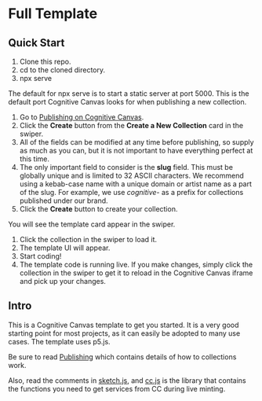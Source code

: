 # Full Template

## Quick Start

1. Clone this repo.
2. cd to the cloned directory.
3. npx serve

The default for npx serve is to start a static server at port 5000. This is the default port Cognitive Canvas looks for
when publishing a new collection.

1. Go to [Publishing on Cognitive Canvas](https://cognitivecanvas.xyz/public/publish).
2. Click the **Create** button from the **Create a New Collection** card in the swiper.
3. All of the fields can be modified at any time before publishing, so supply as much as you can, but it is
   not important to have everything perfect at this time.
4. The only important field to consider is the **slug** field. This must be globally unique and is limited to 32
   ASCII characters. We recommend using a kebab-case name with a unique domain or artist name as a part of the slug.
   For example, we use _cognitive-_ as a prefix for collections published under our brand.
5. Click the **Create** button to create your collection.

You will see the template card appear in the swiper.

1. Click the collection in the swiper to load it.
2. The template UI will appear.
3. Start coding!
4. The template code is running live. If you make changes, simply click the collection in the swiper
   to get it to reload in the Cognitive Canvas iframe and pick up your changes.

## Intro

This is a Cognitive Canvas template to get you started. It is a very good starting point for most projects, as
it can easily be adopted to many use cases. The template uses p5.js.

Be sure to read [Publishing](https://cognitivecanvas.xyz/public/doc/publishing) which contains details of how
to collections work.

Also, read the comments in [sketch.js](./sketch.js), and [cc.js](./cc.js) is the library that contains
the functions you need to get services from CC during live minting.

